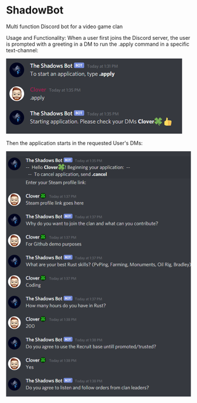 # ShadowBot
Multi function Discord bot for a video game clan

Usage and Functionality:
When a user first joins the Discord server, the user is prompted with a greeting in a DM to run the .apply command in a specific text-channel:

![Alt text](https://github.com/JakeHessian/ShadowBot/blob/main/screenshots/channelprompt.PNG "Channel Prompt")

Then the application starts in the requested User's DMs:

![Alt text](https://github.com/JakeHessian/ShadowBot/blob/main/screenshots/DMconversation.PNG "Channel Prompt")
